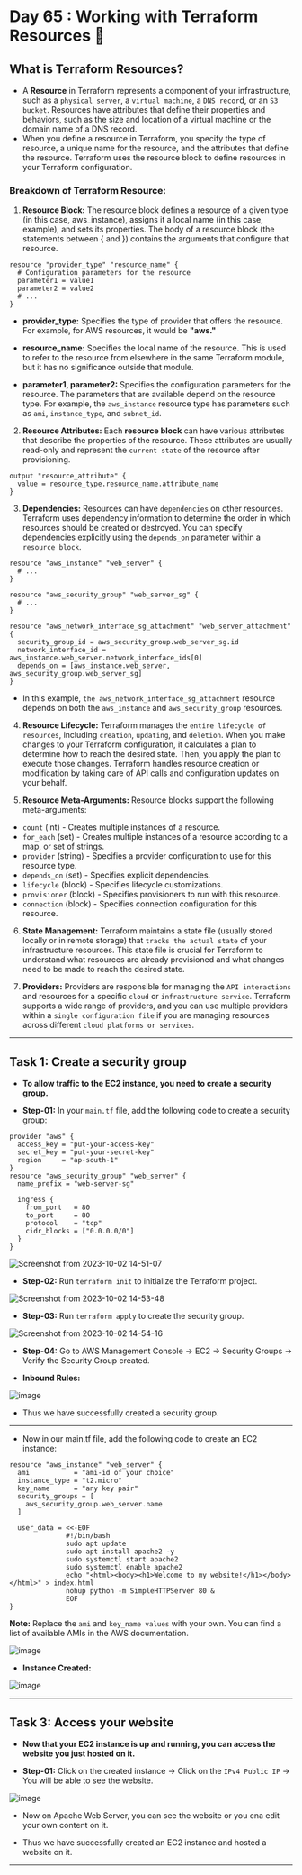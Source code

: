 # Day 65 : Working with Terraform Resources 🚀

## What is Terraform Resources?

- A **Resource** in Terraform represents a component of your infrastructure, such as a `physical server`, a `virtual machine`, a `DNS recor`d, or an `S3 bucket`. Resources have attributes that define their properties and behaviors, such as the size and location of a virtual machine or the domain name of a DNS record.
- When you define a resource in Terraform, you specify the type of resource, a unique name for the resource, and the attributes that define the resource. Terraform uses the resource block to define resources in your Terraform configuration.

### Breakdown of Terraform Resource:

1. **Resource Block:** The resource block defines a resource of a given type (in this case, aws_instance), assigns it a local name (in this case, example), and sets its properties. The body of a resource block (the statements between { and }) contains the arguments that configure that resource.

```
resource "provider_type" "resource_name" {
  # Configuration parameters for the resource
  parameter1 = value1
  parameter2 = value2
  # ...
}

```

- **provider_type:** Specifies the type of provider that offers the resource. For example, for AWS resources, it would be **"aws."**

- **resource_name:** Specifies the local name of the resource. This is used to refer to the resource from elsewhere in the same Terraform module, but it has no significance outside that module.

- **parameter1, parameter2:** Specifies the configuration parameters for the resource. The parameters that are available depend on the resource type. For example, the `aws_instance` resource type has parameters such as `ami`, `instance_type`, and `subnet_id`.

2. **Resource Attributes:** Each **resource block** can have various attributes that describe the properties of the resource. These attributes are usually read-only and represent the `current state` of the resource after provisioning.

```
output "resource_attribute" {
  value = resource_type.resource_name.attribute_name
}
```

3. **Dependencies:** Resources can have `dependencies` on other resources. Terraform uses dependency information to determine the order in which resources should be created or destroyed. You can specify dependencies explicitly using the `depends_on` parameter within a `resource block`.

```
resource "aws_instance" "web_server" {
  # ...
}

resource "aws_security_group" "web_server_sg" {
  # ...
}

resource "aws_network_interface_sg_attachment" "web_server_attachment" {
  security_group_id = aws_security_group.web_server_sg.id
  network_interface_id = aws_instance.web_server.network_interface_ids[0]
  depends_on = [aws_instance.web_server, aws_security_group.web_server_sg]
}
```

- In this example, `the aws_network_interface_sg_attachment` resource depends on both the `aws_instance` and `aws_security_group` resources.

4. **Resource Lifecycle:** Terraform manages the `entire lifecycle of resources`, including `creation`, `updating`, and `deletion`. When you make changes to your Terraform configuration, it calculates a plan to determine how to reach the desired state. Then, you apply the plan to execute those changes. Terraform handles resource creation or modification by taking care of API calls and configuration updates on your behalf.

5. **Resource Meta-Arguments:** Resource blocks support the following meta-arguments:

- `count` (int) - Creates multiple instances of a resource.
- `for_each` (set) - Creates multiple instances of a resource according to a map, or set of strings.
- `provider` (string) - Specifies a provider configuration to use for this resource type.
- `depends_on` (set) - Specifies explicit dependencies.
- `lifecycle` (block) - Specifies lifecycle customizations.
- `provisioner` (block) - Specifies provisioners to run with this resource.
- `connection` (block) - Specifies connection configuration for this resource.

6. **State Management:** Terraform maintains a state file (usually stored locally or in remote storage) that `tracks the actual state` of your infrastructure resources. This state file is crucial for Terraform to understand what resources are already provisioned and what changes need to be made to reach the desired state.

7. **Providers:** Providers are responsible for managing the `API interactions` and resources for a specific `cloud` or `infrastructure service`. Terraform supports a wide range of providers, and you can use multiple providers within a `single configuration file` if you are managing resources across different `cloud platforms or services`.

---

## Task 1: Create a security group

- **To allow traffic to the EC2 instance, you need to create a security group.**

- **Step-01:** In your `main.tf` file, add the following code to create a security group:

```
provider "aws" {
  access_key = "put-your-access-key"
  secret_key = "put-your-secret-key"
  region     = "ap-south-1"
}
resource "aws_security_group" "web_server" {
  name_prefix = "web-server-sg"

  ingress {
    from_port   = 80
    to_port     = 80
    protocol    = "tcp"
    cidr_blocks = ["0.0.0.0/0"]
  }
}
```

![Screenshot from 2023-10-02 14-51-07](https://github.com/Rohit312001/GitDemo/assets/76991475/7fbafdb2-ded0-41ba-a092-3b786d811f79)

- **Step-02:** Run `terraform init` to initialize the Terraform project.

![Screenshot from 2023-10-02 14-53-48](https://github.com/Rohit312001/GitDemo/assets/76991475/0ce215ba-227b-4dda-be94-79d35327c2ad)

- **Step-03:** Run `terraform apply` to create the security group.

![Screenshot from 2023-10-02 14-54-16](https://github.com/Rohit312001/GitDemo/assets/76991475/a4d89f8d-73df-4ff5-a793-7a0c4164c24d)

- **Step-04:** Go to AWS Management Console -> EC2 -> Security Groups -> Verify the Security Group created.

- **Inbound Rules:**

![image](https://github.com/Rohit312001/GitDemo/assets/76991475/d4d6941d-f57e-487a-83c0-fd216cbffc2c)

- Thus we have successfully created a security group.

---

- Now in our main.tf file, add the following code to create an EC2 instance:

```
resource "aws_instance" "web_server" {
  ami           = "ami-id of your choice"
  instance_type = "t2.micro"
  key_name      = "any key pair"
  security_groups = [
    aws_security_group.web_server.name
  ]

  user_data = <<-EOF
              #!/bin/bash
              sudo apt update
              sudo apt install apache2 -y
              sudo systemctl start apache2
              sudo systemctl enable apache2
              echo "<html><body><h1>Welcome to my website!</h1></body></html>" > index.html
              nohup python -m SimpleHTTPServer 80 &
              EOF
}
```

**Note:** Replace the `ami` and `key_name values` with your own. You can find a list of available AMIs in the AWS documentation.

![image](https://github.com/Rohit312001/GitDemo/assets/76991475/93130e79-313d-48bd-9e11-c9e94eee9fe4)

- **Instance Created:**

![image](https://github.com/Rohit312001/GitDemo/assets/76991475/b881691b-71b4-4e74-bfa5-3aedfdad6689)

---

## Task 3: Access your website

- **Now that your EC2 instance is up and running, you can access the website you just hosted on it.**

- **Step-01:** Click on the created instance -> Click on the `IPv4 Public IP` -> You will be able to see the website.

![image](https://github.com/Rohit312001/GitDemo/assets/76991475/b84fa9ff-fd2b-477a-8a62-85b2af88771b)

- Now on Apache Web Server, you can see the website or you cna edit your own content on it.

- Thus we have successfully created an EC2 instance and hosted a website on it.

---
